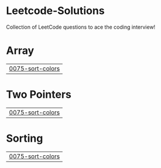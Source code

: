 # Leetcode-Solutions
Collection of LeetCode questions to ace the coding interview!


# Array
|  |
| ------- |
| [0075-sort-colors](https://github.com/iamshobhitkumar/Leetcode-Solutions/tree/master/0075-sort-colors) |
# Two Pointers
|  |
| ------- |
| [0075-sort-colors](https://github.com/iamshobhitkumar/Leetcode-Solutions/tree/master/0075-sort-colors) |
# Sorting
|  |
| ------- |
| [0075-sort-colors](https://github.com/iamshobhitkumar/Leetcode-Solutions/tree/master/0075-sort-colors) |